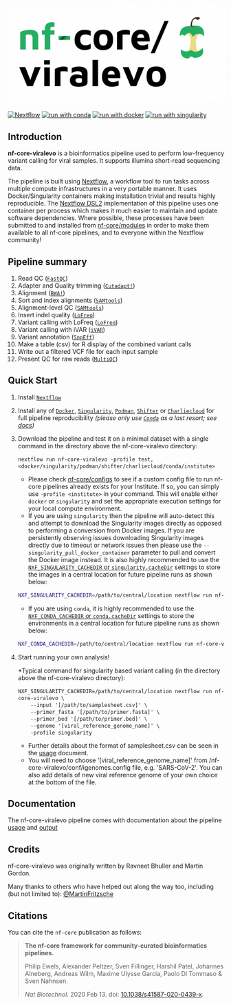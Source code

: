 # ![nf-core-viralevo](docs/images/nf-core-viralevo_logo.png)

[![Nextflow](https://img.shields.io/badge/nextflow%20DSL2-%E2%89%A521.04.0-23aa62.svg?labelColor=000000)](https://www.nextflow.io/)
[![run with conda](http://img.shields.io/badge/run%20with-conda-3EB049?labelColor=000000&logo=anaconda)](https://docs.conda.io/en/latest/)
[![run with docker](https://img.shields.io/badge/run%20with-docker-0db7ed?labelColor=000000&logo=docker)](https://www.docker.com/)
[![run with singularity](https://img.shields.io/badge/run%20with-singularity-1d355c.svg?labelColor=000000)](https://sylabs.io/docs/)

## Introduction

**nf-core-viralevo** is a bioinformatics pipeline used to perform low-frequency variant calling for viral samples. It supports illumina short-read sequencing data.

The pipeline is built using [Nextflow](https://www.nextflow.io), a workflow tool to run tasks across multiple compute infrastructures in a very portable manner. It uses Docker/Singularity containers making installation trivial and results highly reproducible. The [Nextflow DSL2](https://www.nextflow.io/docs/latest/dsl2.html) implementation of this pipeline uses one container per process which makes it much easier to maintain and update software dependencies. Where possible, these processes have been submitted to and installed from [nf-core/modules](https://github.com/nf-core/modules) in order to make them available to all nf-core pipelines, and to everyone within the Nextflow community!

## Pipeline summary

1. Read QC ([`FastQC`](https://www.bioinformatics.babraham.ac.uk/projects/fastqc/))
2. Adapter and Quality trimming ([`Cutadapt!`](https://cutadapt.readthedocs.io/en/stable/index.html))
3. Alignment ([`BWA!`](https://github.com/lh3/bwa))
4. Sort and index alignments ([`SAMtools`](https://sourceforge.net/projects/samtools/files/samtools/))
5. Alignment-level QC ([`SAMtools`](https://sourceforge.net/projects/samtools/files/samtools/))
6. Insert indel quality ([`LoFreq`](https://csb5.github.io/lofreq/commands)) 
7. Variant calling with LoFreq ([`LoFreq`](https://csb5.github.io/lofreq/))
8. Variant calling with iVAR ([`iVAR`](https://github.com/andersen-lab/ivar))
9. Variant annotation ([`SnpEff`](http://pcingola.github.io/SnpEff/))
10. Make a table (csv) for R display of the combined variant calls
11. Write out a filtered VCF file for each input sample
11. Present QC for raw reads ([`MultiQC`](http://multiqc.info/))

## Quick Start

1. Install [`Nextflow`](https://nf-co.re/usage/installation)

2. Install any of [`Docker`](https://docs.docker.com/engine/installation/), [`Singularity`](https://www.sylabs.io/guides/3.0/user-guide/), [`Podman`](https://podman.io/), [`Shifter`](https://nersc.gitlab.io/development/shifter/how-to-use/) or [`Charliecloud`](https://hpc.github.io/charliecloud/) for full pipeline reproducibility _(please only use [`Conda`](https://conda.io/miniconda.html) as a last resort; see [docs](https://nf-co.re/usage/configuration#basic-configuration-profiles))_

3. Download the pipeline and test it on a minimal dataset with a single command in the directory above the nf-core-viralevo directory:

    ```console
    nextflow run nf-core-viralevo -profile test,<docker/singularity/podman/shifter/charliecloud/conda/institute>
    ```

    * Please check [nf-core/configs](https://github.com/nf-core/configs#documentation) to see if a custom config file to run nf-core pipelines already exists for your Institute. If so, you can simply use `-profile <institute>` in your command. This will enable either `docker` or `singularity` and set the appropriate execution settings for your local compute environment.
    * If you are using `singularity` then the pipeline will auto-detect this and attempt to download the Singularity images directly as opposed to performing a conversion from Docker images. If you are persistently observing issues downloading Singularity images directly due to timeout or network issues then please use the `--singularity_pull_docker_container` parameter to pull and convert the Docker image instead. It is also highly recommended to use the [`NXF_SINGULARITY_CACHEDIR` or `singularity.cacheDir`](https://www.nextflow.io/docs/latest/singularity.html?#singularity-docker-hub) settings to store the images in a central location for future pipeline runs as shown below:

    ```bash
    NXF_SINGULARITY_CACHEDIR=/path/to/central/location nextflow run nf-core-viralevo -profile test,singularity
    ```

    * If you are using `conda`, it is highly recommended to use the [`NXF_CONDA_CACHEDIR` or `conda.cacheDir`](https://www.nextflow.io/docs/latest/conda.html) settings to store the environments in a central location for future pipeline runs as shown below:

    ```bash
    NXF_CONDA_CACHEDIR=/path/to/central/location nextflow run nf-core-viralevo -profile test,conda
    ```

4. Start running your own analysis!
    
    *Typical command for singularity based variant calling (in the directory above the nf-core-viralevo directory):
    ```console
    NXF_SINGULARITY_CACHEDIR=/path/to/central/location nextflow run nf-core-viralevo \
        --input '[/path/to/samplesheet.csv]' \
        --primer_fasta '[/path/to/primer.fasta]' \
        --primer_bed '[/path/to/primer.bed]' \
        --genome '[viral_reference_genome_name]' \
        -profile singularity
    ```
    * Further details about the format of samplesheet.csv can be seen in the [usage](https://github.com/nibscbioinformatics/nf-core-viralevo/blob/master/docs/usage.md) document.
    * You will need to choose '[viral_reference_genome_name]' from /nf-core-viralevo/conf/igenomes.config file, e.g. 'SARS-CoV-2'. You can also add details of new viral reference genome of your own choice at the bottom of the file.

## Documentation

The nf-core-viralevo pipeline comes with documentation about the pipeline [usage](https://github.com/nibscbioinformatics/nf-core-viralevo/blob/master/docs/usage.md) and [output](https://github.com/nibscbioinformatics/nf-core-viralevo/blob/master/docs/output.md)

## Credits

nf-core-viralevo was originally written by Ravneet Bhuller and Martin Gordon.

Many thanks to others who have helped out along the way too, including (but not limited to):
[@MartinFritzsche](https://github.com/MartinFritzsche)

## Citations

You can cite the `nf-core` publication as follows:

> **The nf-core framework for community-curated bioinformatics pipelines.**
>
> Philip Ewels, Alexander Peltzer, Sven Fillinger, Harshil Patel, Johannes Alneberg, Andreas Wilm, Maxime Ulysse Garcia, Paolo Di Tommaso & Sven Nahnsen.
>
> _Nat Biotechnol._ 2020 Feb 13. doi: [10.1038/s41587-020-0439-x](https://dx.doi.org/10.1038/s41587-020-0439-x).
